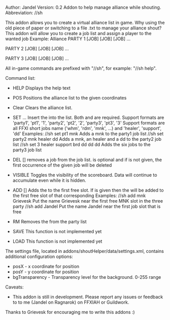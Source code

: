 Author: Jandel
Version: 0.2
Addon to help manage alliance while shouting.
Abbreviation: //sh

This addon allows you to create a virtual alliance list in game. Why using the old piece of paper
or switching to a file .txt to manage your alliance shout?
This addon will allow you to create a job list and assign a player to the wanted job
Example:
Alliance
PARTY 1
[JOB]
[JOB]
[JOB]
...

PARTY 2
[JOB]
[JOB]
[JOB]
...

PARTY 3
[JOB]
[JOB]
[JOB]
...

All in-game commands are prefixed with "//sh", for example: "//sh help".

Command list:
* HELP
  Displays the help text

* POS <x> <y>
  Positions the alliance list to the given coordinates

* Clear
  Clears the alliance list.

* SET <party> <job1> <job2> ...
  Insert the <job> into the <party> list.
  Both <party> and <job> are required.
  Support <party> formats are 'party1', 'pt1', '1', 'party2', 'pt2', '2',
  'party3', 'pt3', '3'
  Support <job> formats are all FFXI short jobs name ('whm', 'rdm', 'mnk', ...)
  and 'healer', 'support', 'dd'
  Examples:
  //sh set pt1 mnk				Adds a mnk to the party1 job list
  //sh set party2 mnk healer dd			Adds a mnk, an healer and a dd to the party2 job list
  //sh set 3 healer support brd dd dd dd	Adds the six jobs to the party3 job list

* DEL [<party>] <job>
  removes a job from the job list. <party> is optional and if is not given, the first
  occurrence of the given job will be deleted

* VISIBLE
  Toggles the visibility of the scoreboard. Data will continue to
  accumulate even while it is hidden.

* ADD [<job>] <player>
  Adds the <player> to the first free slot.
  If <job> is given then the <player> will be added to the first free slot of
  that corresponding <job>
  Examples:
  //sh add mnk Grievesk				Put the name Grievesk near the first free MNK slot in 
                                                the three party
  //sh add Jandel           			Put the name Jandel near the first job slot that is free

* RM <player>
  Removes the <player> from the party list

* SAVE <name>
  This function is not implemented yet

* LOAD <name>
  This function is not implemented yet

The settings file, located in addons/shoutHelper/data/settings.xml, contains
additional configuration options:
* posX - x coordinate for position
* posY - y coordinate for position
* bgTransparency - Transparency level for the background. 0-255 range
 
Caveats:

* This addon is still in development. Please report any issues or feedback to
  to me (Jandel on Ragnarok) on FFXIAH or Guildwork.

Thanks to Grievesk for encouraging me to write this addons :)

